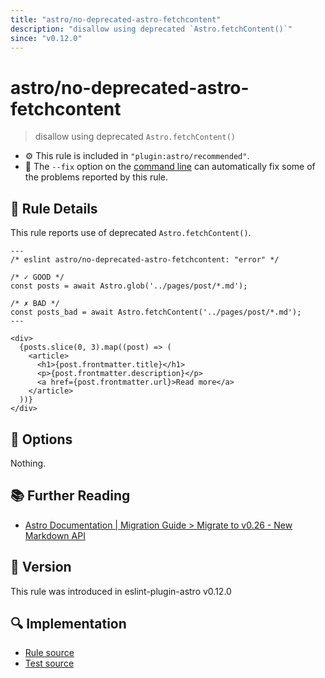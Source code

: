 ```yaml
---
title: "astro/no-deprecated-astro-fetchcontent"
description: "disallow using deprecated `Astro.fetchContent()`"
since: "v0.12.0"
---
```


# astro/no-deprecated-astro-fetchcontent

> disallow using deprecated `Astro.fetchContent()`

- :gear: This rule is included in `"plugin:astro/recommended"`.
- :wrench: The `--fix` option on the [command line](https://eslint.org/docs/user-guide/command-line-interface#fixing-problems) can automatically fix some of the problems reported by this rule.

## :book: Rule Details

This rule reports use of deprecated `Astro.fetchContent()`.

<ESLintCodeBlock fix>

<!--eslint-skip-->

```astro
---
/* eslint astro/no-deprecated-astro-fetchcontent: "error" */

/* ✓ GOOD */
const posts = await Astro.glob('../pages/post/*.md');

/* ✗ BAD */
const posts_bad = await Astro.fetchContent('../pages/post/*.md');
---

<div>
  {posts.slice(0, 3).map((post) => (
    <article>
      <h1>{post.frontmatter.title}</h1>
      <p>{post.frontmatter.description}</p>
      <a href={post.frontmatter.url}>Read more</a>
    </article>
  ))}
</div>
```

</ESLintCodeBlock>

## :wrench: Options

Nothing.

## :books: Further Reading

- [Astro Documentation | Migration Guide > Migrate to v0.26 - New Markdown API](https://docs.astro.build/en/migrate/#new-markdown-api)

## :rocket: Version

This rule was introduced in eslint-plugin-astro v0.12.0

## :mag: Implementation

- [Rule source](https://github.com/ota-meshi/eslint-plugin-astro/blob/main/src/rules/no-deprecated-astro-fetchcontent.ts)
- [Test source](https://github.com/ota-meshi/eslint-plugin-astro/blob/main/tests/src/rules/no-deprecated-astro-fetchcontent.ts)
